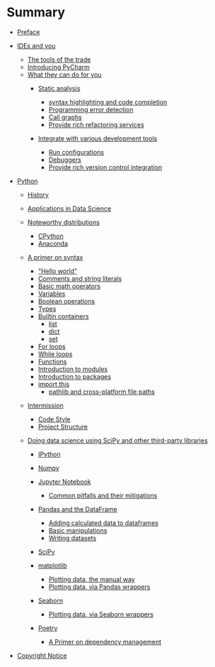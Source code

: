 # Summary

- [Preface](preface.md)
- [IDEs and you](ide/intro/readme.md)
    - [The tools of the trade](ide/intro/tools.md)
    - [Introducing PyCharm](ide/intro/pycharm.md)
    - [What they can do for you]()
        - [Static analysis]()
            - [syntax highlighting and code completion](ide/syntax_highlighting/syntax_highlighting.md)
            - [Programming error detection](ide/error_detection/error_detection.md)
            - [Call graphs](ide/call_graphs/call_graphs.md)
            - [Provide rich refactoring services](ide/refactoring/refactoring.md)

        - [Integrate with various development tools]()
            - [Run configurations](ide/run_configs/run_configurations.md)
            - [Debuggers](ide/breakpoints/debuggers.md)
            - [Provide rich version control integration](ide/vcs/vcs.md)

- [Python]()
    - [History]()
    - [Applications in Data Science]()
    - [Noteworthy distributions]()
        - [CPython]()
        - [Anaconda]()
    - [A primer on syntax]()
        - ["Hello world"](python/hello_world.md)
        - [Comments and string literals](python/comments.md)
        - [Basic math operators](python/basic_math_operators.md)
        - [Variables](python/variables.md)
        - [Boolean operations](python/booleans.md)
        - [Types](python/typing.md)
        - [Builtin containers](python/basic_containers/summary.md)
            - [list](python/basic_containers/lists.md)
            - [dict]()
            - [set](python/basic_containers/sets.md)
        - [For loops](python/loops/for.md)
        - [While loops](python/loops/while.md)
        - [Functions](python/functions.md)
        - [Introduction to modules](python/modules.md)
        - [Introduction to packages](python/packages.md)
        - [import this](python/import_this.md)
            - [pathlib and cross-platform file paths](python/pathlib.md)

    - [Intermission]()
        - [Code Style]()
        - [Project Structure]()

    - [Doing data science using SciPy and other third-party libraries](python/third_party_libs/summary.md)
        - [IPython](python/ipython.md)
        - [Numpy](python/the_ndarray.md)
        - [Jupyter Notebook](python/jupyter_notebook.md)
            - [Common pitfalls and their mitigations](python/jupyter_notebook_pitfalls.md)
        - [Pandas and the DataFrame](python/pandas/dataframe.md)
            - [Adding calculated data to dataframes]()
            - [Basic manipulations]()
            - [Writing datasets]()
        - [SciPy]()
        - [matplotlib]()
            - [Plotting data, the manual way]()
            - [Plotting data, via Pandas wrappers]()
        - [Seaborn]()
            - [Plotting data, via Seaborn wrappers]()

        - [Poetry]()
            - [A Primer on dependency management]()
    
- [Copyright Notice](copyright.md)